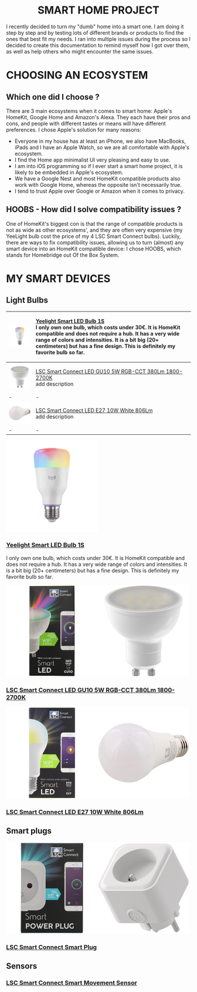 <h1 align="center">SMART HOME PROJECT</h1>

I recently decided to turn my "dumb" home into a smart one. I am doing it step by step and by testing lots of different brands or products to find the ones that best fit my needs.
I ran into multiple issues during the process so I decided to create this documentation to remind myself how I got over them, as well as help others who might encounter the same issues.

# CHOOSING AN ECOSYSTEM

## Which one did I choose ?

There are 3 main ecosystems when it comes to smart home: Apple's HomeKit, Google Home and Amazon's Alexa. They each have their pros and cons, and people with different tastes or means will have different preferences. I chose Apple's solution for many reasons:
  - Everyone in my house has at least an iPhone, we also have MacBooks, iPads and I have an Apple Watch, so we are all comfortable with Apple's ecosystem.
  - I find the Home app minimalist UI very pleasing and easy to use.
  - I am into iOS programming so if I ever start a smart home project, it is likely to be embedded in Apple's ecosystem.
  - We have a Google Nest and most HomeKit compatible products also work with Google Home, whereas the opposite isn't necessarily true.
  - I tend to trust Apple over Google or Amazon when it comes to privacy.

## HOOBS - How did I solve compatibility issues ?

One of HomeKit's biggest con is that the range of compatible products is not as wide as other ecosystems', and they are often very expensive (my YeeLight bulb cost the price of my 4 LSC Smart Connect bulbs).
Luckily, there are ways to fix compatibility issues, allowing us to turn (almost) any smart device into an HomeKit compatible device: I chose HOOBS, which stands for Homebridge out Of the Box System.


# MY SMART DEVICES

## Light Bulbs

| <img src="img/yeelight-1S.jpg" width=250> | <p align="left">[Yeelight Smart LED Bulb 1S](https://www.amazon.fr/Yeelight-millions-couleurs-Compatible-Assistant/dp/B0832XR68B/ref=sxts_sxwds-bia-wc-p13n1_0)<br/>I only own one bulb, which costs under 30€. It is HomeKit compatible and does not require a hub. It has a very wide range of colors and intensities. It is a bit big (20+ centimeters) but has a fine design. This is definitely my favorite bulb so far.</p>|
|-|-|
| <img src="img/lsc-smart-led-GU10.jpeg" width=250> | <p align="left">[LSC Smart Connect LED GU10 5W RGB-CCT 380Lm 1800-2700K](https://www.action.com/fr-fr/p/spot-multicolore-connecte-lsc-smart-connect-2/)<br/>add description</p>|
|-|-|
| <img src="img/lsc-smart-led-E27.jpeg" width=250> | <p align="left">[LSC Smart Connect LED E27 10W White 806Lm ](https://www.action.com/fr-fr/p/lampe-led-intelligente-lsc-smart-connect3/)<br/>add description</p>|
|-|-|





<img src="img/yeelight-1S.jpg" width=250> 

### [Yeelight Smart LED Bulb 1S](https://www.amazon.fr/Yeelight-millions-couleurs-Compatible-Assistant/dp/B0832XR68B/ref=sxts_sxwds-bia-wc-p13n1_0) 
I only own one bulb, which costs under 30€. It is HomeKit compatible and does not require a hub. It has a very wide range of colors and intensities. It is a bit big (20+ centimeters) but has a fine design. This is definitely my favorite bulb so far.


<img src="img/lsc-smart-led-GU10-box.jpeg" width=250><img src="img/lsc-smart-led-GU10.jpeg" width=250>

### [LSC Smart Connect LED GU10 5W RGB-CCT 380Lm 1800-2700K](https://www.action.com/fr-fr/p/spot-multicolore-connecte-lsc-smart-connect-2/)

<img src="img/lsc-smart-led-E27-box.jpeg" width=250><img src="img/lsc-smart-led-E27.jpeg" width=250>

### [LSC Smart Connect LED E27 10W White 806Lm ](https://www.action.com/fr-fr/p/lampe-led-intelligente-lsc-smart-connect3/)

## Smart plugs

<img src="img/lsc-smart-plug-box.jpeg" width=250><img src="img/lsc-smart-plug.jpeg" width=250>


### [LSC Smart Connect Smart Plug](https://www.action.com/fr-fr/p/prise-intelligente-lsc-smart-connect/)


## Sensors
### [LSC Smart Connect Smart Movement Sensor](https://www.action.com/fr-fr/p/dummy-3000370/)


